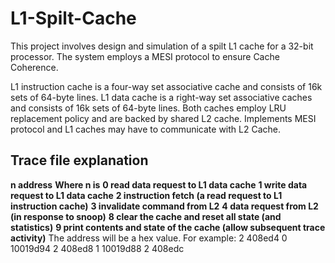 # L1-Spilt-Cache

This project involves design and simulation of a spilt L1 cache for a 32-bit processor. 
The system employs a MESI protocol to ensure Cache Coherence. 

L1 instruction cache is a four-way set associative cache and consists of 16k sets of 64-byte lines. 
L1 data cache is a right-way set associative caches and consists of 16k sets of 64-byte lines. 
Both caches employ LRU replacement policy and are backed by shared L2 cache. Implements MESI protocol and L1 caches may have to communicate with L2 Cache. 

<h2>Trace file explanation</h2>
<b>n address</b>
<b>Where n is</b>
<b>0 read data request to L1 data cache</b>
<b>1 write data request to L1 data cache</b>
<b>2 instruction fetch (a read request to L1 instruction cache)</b>
<b>3 invalidate command from L2</b>
<b>4 data request from L2 (in response to snoop)</b>
<b>8 clear the cache and reset all state (and statistics)</b>
<b>9 print contents and state of the cache (allow subsequent trace activity)</b>
The address will be a hex value. For example:
2 408ed4
0 10019d94
2 408ed8
1 10019d88
2 408edc
